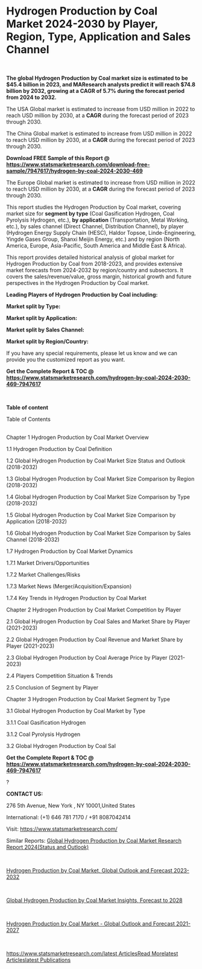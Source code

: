 <h1>Hydrogen Production by Coal Market 2024-2030 by Player, Region, Type, Application and Sales Channel</h1><br/><p><strong>The global Hydrogen Production by Coal market size is estimated to be $45.4 billion in 2023, and MAResearch analysts predict it will reach $74.8 billion by 2032, growing at a <strong>CAGR</strong> of 5.7% during the forecast period from 2024 to 2032.</strong></p>
 
 
 
 <p>The USA Global market is estimated to increase from USD million in 2022 to reach USD million by 2030, at a <strong>CAGR</strong> during the forecast period of 2023 through 2030.</p>
 
 
 
 <p>The China Global market is estimated to increase from USD million in 2022 to reach USD million by 2030, at a <strong>CAGR</strong> during the forecast period of 2023 through 2030.</p>
 
 
 
 <p><strong>Download FREE Sample of this Report @ <a href="https://www.statsmarketresearch.com/download-free-sample/7947617/hydrogen-by-coal-2024-2030-469">https://www.statsmarketresearch.com/download-free-sample/7947617/hydrogen-by-coal-2024-2030-469</a></strong></p>
 
 
 
 <p>The Europe Global market is estimated to increase from USD million in 2022 to reach USD million by 2030, at a <strong>CAGR</strong> during the forecast period of 2023 through 2030.</p>
 
 
 
 <p>This report studies the Hydrogen Production by Coal market, covering market size for <strong>segment by type</strong> (Coal Gasification Hydrogen, Coal Pyrolysis Hydrogen, etc.), <strong>by application</strong> (Transportation, Metal Working, etc.), by sales channel (Direct Channel, Distribution Channel), by player (Hydrogen Energy Supply Chain (HESC), Haldor Topsoe, Linde-Engineering, Yingde Gases Group, Shanxi Meijin Energy, etc.) and by region (North America, Europe, Asia-Pacific, South America and Middle East & Africa).</p>
 
 
 
 <p>This report provides detailed historical analysis of global market for Hydrogen Production by Coal from 2018-2023, and provides extensive market forecasts from 2024-2032 by region/country and subsectors. It covers the sales/revenue/value, gross margin, historical growth and future perspectives in the Hydrogen Production by Coal market.</p>
 
 
 
 <p><strong>Leading Players of Hydrogen Production by Coal including:</strong></p>
 
 
 
 <p><strong>Market split by Type:</strong></p>
 
 
 
 <p><strong>Market split <strong>by Application</strong>:</strong></p>
 
 
 
 <p><strong>Market split by Sales Channel:</strong></p>
 
 
 
 <p><strong>Market split by Region/Country:</strong></p>
 
 
 
 <p>If you have any special requirements, please let us know and we can provide you the customized report as you want.</p>
 
 
 
 <div><b>Get the Complete Report & TOC @ <a href="https://www.statsmarketresearch.com/hydrogen-by-coal-2024-2030-469-7947617">https://www.statsmarketresearch.com/hydrogen-by-coal-2024-2030-469-7947617</a></b></div>
 
 
 
 <p><br />
 
 <b>Table of content</b></p>
 
 
 
 <p>Table of Contents<br />
 
 <br />
 
 Chapter 1 Hydrogen Production by Coal Market Overview<br />
 
 1.1 Hydrogen Production by Coal Definition<br />
 
 1.2 Global Hydrogen Production by Coal Market Size Status and Outlook (2018-2032)<br />
 
 1.3 Global Hydrogen Production by Coal Market Size Comparison by Region (2018-2032)<br />
 
 1.4 Global Hydrogen Production by Coal Market Size Comparison by Type (2018-2032)<br />
 
 1.5 Global Hydrogen Production by Coal Market Size Comparison by Application (2018-2032)<br />
 
 1.6 Global Hydrogen Production by Coal Market Size Comparison by Sales Channel (2018-2032)<br />
 
 1.7 Hydrogen Production by Coal Market Dynamics<br />
 
 1.7.1 Market Drivers/Opportunities<br />
 
 1.7.2 Market Challenges/Risks<br />
 
 1.7.3 Market News (Merger/Acquisition/Expansion)<br />
 
 1.7.4 Key Trends in Hydrogen Production by Coal Market<br />
 
 Chapter 2 Hydrogen Production by Coal Market Competition by Player<br />
 
 2.1 Global Hydrogen Production by Coal Sales and Market Share by Player (2021-2023)<br />
 
 2.2 Global Hydrogen Production by Coal Revenue and Market Share by Player (2021-2023)<br />
 
 2.3 Global Hydrogen Production by Coal Average Price by Player (2021-2023)<br />
 
 2.4 Players Competition Situation & Trends<br />
 
 2.5 Conclusion of Segment by Player<br />
 
 Chapter 3 Hydrogen Production by Coal Market Segment by Type<br />
 
 3.1 Global Hydrogen Production by Coal Market by Type<br />
 
 3.1.1 Coal Gasification Hydrogen<br />
 
 3.1.2 Coal Pyrolysis Hydrogen<br />
 
 3.2 Global Hydrogen Production by Coal Sal</p>
 
 
 
 <div><b>Get the Complete Report & TOC @ <a href="https://www.statsmarketresearch.com/hydrogen-by-coal-2024-2030-469-7947617">https://www.statsmarketresearch.com/hydrogen-by-coal-2024-2030-469-7947617</a></b></div>
 
 
 
 <p>? </p>
 
 
 
 <p><b>CONTACT US:</b><br />
 
 276 5th Avenue, New York , NY 10001,United States<br />
 
 International: (+1) 646 781 7170 / +91 8087042414<br />
 
 Visit: <a href="https://www.statsmarketresearch.com/">https://www.statsmarketresearch.com/</a><br />
 
 Similar Reports: <a href="https://www.statsmarketresearch.com/hydrogen-by-coal-2024-2030-469-7947617">Global Hydrogen Production by Coal Market Research Report 2024(Status and Outlook)</a><br />
 
 <br />
 
 <a href="https://www.statsmarketresearch.com/hydrogen-by-coal-2024-2030-469-7947617">Hydrogen Production by Coal Market, Global Outlook and Forecast 2023-2032</a><br />
 
 <br />
 
 <a href="https://www.statsmarketresearch.com/hydrogen-by-coal-2024-2030-469-7947617">Global Hydrogen Production by Coal Market Insights, Forecast to 2028</a><br />
 
 <br />
 
 <a href="https://www.statsmarketresearch.com/hydrogen-by-coal-2024-2030-469-7947617">Hydrogen Production by Coal Market - Global Outlook and Forecast 2021-2027</a><br />
 
 <br />
 
 <a href="https://gyeongbokgung.com">https://www.statsmarketresearch.com/</a><a href="https://hallyeomaritime.com">latest Articles</a><a href="https://jingwansa.com">Read More</a><a href="https://nguoiviet.jp/">latest Articles</a><a href="https://www.intelmarketresearch.com/">latest Publications</a></p>